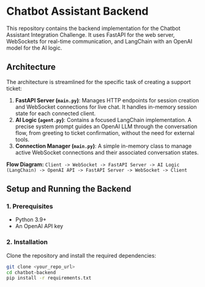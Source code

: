 # Chatbot Assistant Backend

This repository contains the backend implementation for the Chatbot Assistant Integration Challenge. It uses FastAPI for the web server, WebSockets for real-time communication, and LangChain with an OpenAI model for the AI logic.

## Architecture

The architecture is streamlined for the specific task of creating a support ticket:

1.  **FastAPI Server (`main.py`)**: Manages HTTP endpoints for session creation and WebSocket connections for live chat. It handles in-memory session state for each connected client.
2.  **AI Logic (`agent.py`)**: Contains a focused LangChain implementation. A precise system prompt guides an OpenAI LLM through the conversation flow, from greeting to ticket confirmation, without the need for external tools.
3.  **Connection Manager (`main.py`)**: A simple in-memory class to manage active WebSocket connections and their associated conversation states.

**Flow Diagram:**
`Client -> WebSocket -> FastAPI Server -> AI Logic (LangChain) -> OpenAI API -> FastAPI Server -> WebSocket -> Client`

## Setup and Running the Backend

### 1. Prerequisites
- Python 3.9+
- An OpenAI API key

### 2. Installation
Clone the repository and install the required dependencies:
```bash
git clone <your_repo_url>
cd chatbot-backend
pip install -r requirements.txt